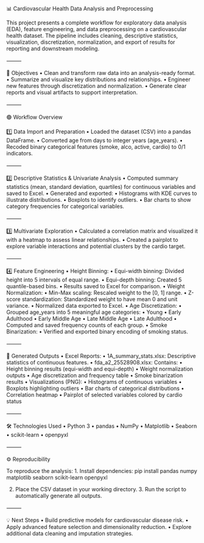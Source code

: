 📊 Cardiovascular Health Data Analysis and Preprocessing

This project presents a complete workflow for exploratory data analysis (EDA), feature engineering, and data preprocessing on a cardiovascular health dataset. The pipeline includes cleaning, descriptive statistics, visualization, discretization, normalization, and export of results for reporting and downstream modeling.

⸻

🎯 Objectives
	•	Clean and transform raw data into an analysis-ready format.
	•	Summarize and visualize key distributions and relationships.
	•	Engineer new features through discretization and normalization.
	•	Generate clear reports and visual artifacts to support interpretation.

⸻

🟢 Workflow Overview

1️⃣ Data Import and Preparation
	•	Loaded the dataset (CSV) into a pandas DataFrame.
	•	Converted age from days to integer years (age_years).
	•	Recoded binary categorical features (smoke, alco, active, cardio) to 0/1 indicators.

⸻

2️⃣ Descriptive Statistics & Univariate Analysis
	•	Computed summary statistics (mean, standard deviation, quartiles) for continuous variables and saved to Excel.
	•	Generated and exported:
	•	Histograms with KDE curves to illustrate distributions.
	•	Boxplots to identify outliers.
	•	Bar charts to show category frequencies for categorical variables.

⸻

3️⃣ Multivariate Exploration
	•	Calculated a correlation matrix and visualized it with a heatmap to assess linear relationships.
	•	Created a pairplot to explore variable interactions and potential clusters by the cardio target.

⸻

4️⃣ Feature Engineering
	•	Height Binning:
	•	Equi-width binning: Divided height into 5 intervals of equal range.
	•	Equi-depth binning: Created 5 quantile-based bins.
	•	Results saved to Excel for comparison.
	•	Weight Normalization:
	•	Min-Max scaling: Rescaled weight to the [0, 1] range.
	•	Z-score standardization: Standardized weight to have mean 0 and unit variance.
	•	Normalized data exported to Excel.
	•	Age Discretization:
	•	Grouped age_years into 5 meaningful age categories:
	•	Young
	•	Early Adulthood
	•	Early Middle Age
	•	Late Middle Age
	•	Late Adulthood
	•	Computed and saved frequency counts of each group.
	•	Smoke Binarization:
	•	Verified and exported binary encoding of smoking status.

⸻

📂 Generated Outputs
	•	Excel Reports:
	•	1A_summary_stats.xlsx: Descriptive statistics of continuous features.
	•	fda_a2_25528908.xlsx: Contains:
	•	Height binning results (equi-width and equi-depth)
	•	Weight normalization outputs
	•	Age discretization and frequency table
	•	Smoke binarization results
	•	Visualizations (PNG):
	•	Histograms of continuous variables
	•	Boxplots highlighting outliers
	•	Bar charts of categorical distributions
	•	Correlation heatmap
	•	Pairplot of selected variables colored by cardio status

⸻

🛠 Technologies Used
	•	Python 3
	•	pandas
	•	NumPy
	•	Matplotlib
	•	Seaborn
	•	scikit-learn
	•	openpyxl

⸻
 
⚙️ Reproducibility

To reproduce the analysis:
	1.	Install dependencies:
      pip install pandas numpy matplotlib seaborn scikit-learn openpyxl

  2.	Place the CSV dataset in your working directory.
	3.	Run the script to automatically generate all outputs.

⸻

💡 Next Steps
	•	Build predictive models for cardiovascular disease risk.
	•	Apply advanced feature selection and dimensionality reduction.
	•	Explore additional data cleaning and imputation strategies.


